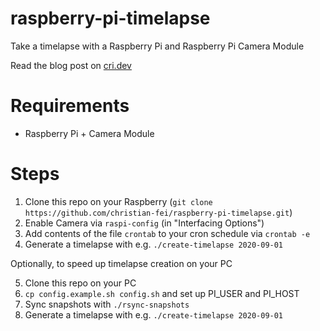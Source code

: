 # raspberry-pi-timelapse

Take a timelapse with a Raspberry Pi and Raspberry Pi Camera Module

Read the blog post on [cri.dev](https://cri.dev/posts/2020-09-01-Simple-Timelapse-with-a-Raspberry-Pi/#take-image-with-raspistill)

# Requirements

- Raspberry Pi + Camera Module

# Steps

1. Clone this repo on your Raspberry (`git clone https://github.com/christian-fei/raspberry-pi-timelapse.git`)
2. Enable Camera via `raspi-config` (in "Interfacing Options")
3. Add contents of the file `crontab` to your cron schedule via `crontab -e`
4. Generate a timelapse with e.g. `./create-timelapse 2020-09-01`

Optionally, to speed up timelapse creation on your PC

5. Clone this repo on your PC
6. `cp config.example.sh config.sh` and set up PI_USER and PI_HOST 
7. Sync snapshots with `./rsync-snapshots`
8. Generate a timelapse with e.g. `./create-timelapse 2020-09-01`
